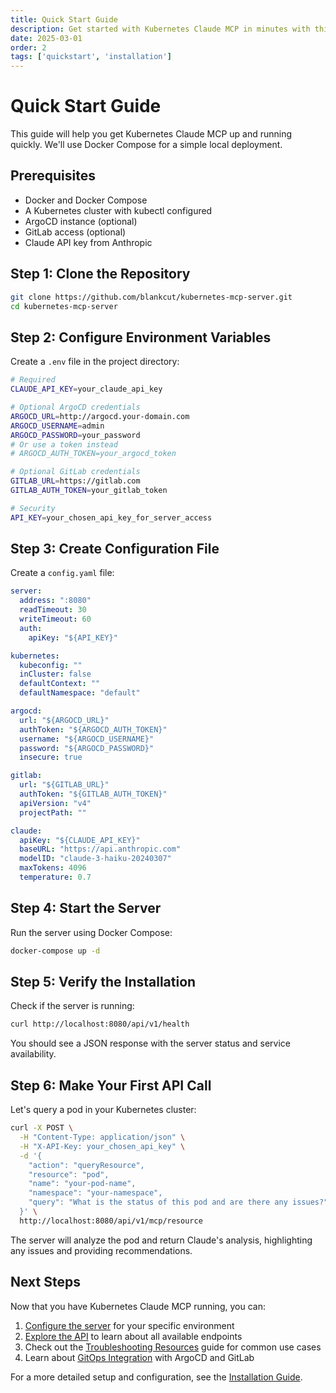 ```yaml
---
title: Quick Start Guide
description: Get started with Kubernetes Claude MCP in minutes with this quick start guide.
date: 2025-03-01
order: 2
tags: ['quickstart', 'installation']
---
```


# Quick Start Guide

This guide will help you get Kubernetes Claude MCP up and running quickly. We'll use Docker Compose for a simple local deployment.

## Prerequisites

- Docker and Docker Compose
- A Kubernetes cluster with kubectl configured
- ArgoCD instance (optional)
- GitLab access (optional)
- Claude API key from Anthropic

## Step 1: Clone the Repository

```bash
git clone https://github.com/blankcut/kubernetes-mcp-server.git
cd kubernetes-mcp-server
```

## Step 2: Configure Environment Variables

Create a `.env` file in the project directory:

```bash
# Required
CLAUDE_API_KEY=your_claude_api_key

# Optional ArgoCD credentials
ARGOCD_URL=http://argocd.your-domain.com
ARGOCD_USERNAME=admin
ARGOCD_PASSWORD=your_password
# Or use a token instead
# ARGOCD_AUTH_TOKEN=your_argocd_token

# Optional GitLab credentials
GITLAB_URL=https://gitlab.com
GITLAB_AUTH_TOKEN=your_gitlab_token

# Security
API_KEY=your_chosen_api_key_for_server_access
```

## Step 3: Create Configuration File

Create a `config.yaml` file:

```yaml
server:
  address: ":8080"
  readTimeout: 30
  writeTimeout: 60
  auth:
    apiKey: "${API_KEY}"

kubernetes:
  kubeconfig: ""
  inCluster: false
  defaultContext: ""
  defaultNamespace: "default"

argocd:
  url: "${ARGOCD_URL}"
  authToken: "${ARGOCD_AUTH_TOKEN}"
  username: "${ARGOCD_USERNAME}"
  password: "${ARGOCD_PASSWORD}"
  insecure: true

gitlab:
  url: "${GITLAB_URL}"
  authToken: "${GITLAB_AUTH_TOKEN}"
  apiVersion: "v4"
  projectPath: ""

claude:
  apiKey: "${CLAUDE_API_KEY}"
  baseURL: "https://api.anthropic.com"
  modelID: "claude-3-haiku-20240307"
  maxTokens: 4096
  temperature: 0.7
```

## Step 4: Start the Server

Run the server using Docker Compose:

```bash
docker-compose up -d
```

## Step 5: Verify the Installation

Check if the server is running:

```bash
curl http://localhost:8080/api/v1/health
```

You should see a JSON response with the server status and service availability.

## Step 6: Make Your First API Call

Let's query a pod in your Kubernetes cluster:

```bash
curl -X POST \
  -H "Content-Type: application/json" \
  -H "X-API-Key: your_chosen_api_key" \
  -d '{
    "action": "queryResource",
    "resource": "pod",
    "name": "your-pod-name",
    "namespace": "your-namespace",
    "query": "What is the status of this pod and are there any issues?"
  }' \
  http://localhost:8080/api/v1/mcp/resource
```

The server will analyze the pod and return Claude's analysis, highlighting any issues and providing recommendations.

## Next Steps

Now that you have Kubernetes Claude MCP running, you can:

1. [Configure the server](/docs/configuration) for your specific environment
2. [Explore the API](/docs/api-overview) to learn about all available endpoints
3. Check out the [Troubleshooting Resources](/docs/troubleshooting-resources) guide for common use cases
4. Learn about [GitOps Integration](/docs/gitops-integration) with ArgoCD and GitLab

For a more detailed setup and configuration, see the [Installation Guide](/docs/installation).